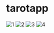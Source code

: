 # tarotapp

![1](https://github.com/lanco0/tarotapp/assets/77984587/26d65b21-4f10-4fba-8168-df40739cc455)
![2](https://github.com/lanco0/tarotapp/assets/77984587/b4eaeff3-a83c-41ab-ad30-e274c61c3147)
![3](https://github.com/lanco0/tarotapp/assets/77984587/b63b205e-0a84-41e2-960a-fae0ae122089)
![4](https://github.com/lanco0/tarotapp/assets/77984587/4cfc4c6a-220d-42de-81b6-d1d35550a540)
